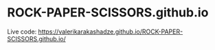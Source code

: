 # ROCK-PAPER-SCISSORS.github.io

Live code: https://valerikarakashadze.github.io/ROCK-PAPER-SCISSORS.github.io/
